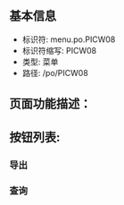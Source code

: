 
## 基本信息

- 标识符: menu.po.PICW08
- 标识符缩写: PICW08
- 类型: 菜单
- 路径: /po/PICW08

## 页面功能描述：





## 按钮列表:


### 导出



### 查询


